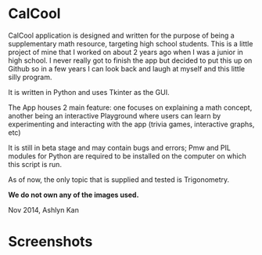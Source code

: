 # CalCool

CalCool application is designed and written for the purpose of being a supplementary math resource, targeting high school students. This is a little project of mine that I worked on about 2 years ago when I was a junior in high school. I never really got to finish the app but decided to put this up on Github so in a few years I can look back and laugh at myself and this little silly program.

It is written in Python and uses Tkinter as the GUI.

The App houses 2 main feature: one focuses on explaining a math concept, another being an interactive Playground where users can learn by experimenting and interacting with the app (trivia games, interactive graphs, etc)

It is still in beta stage and may contain bugs and errors; Pmw and PIL modules for Python are required to be installed on the computer on which this script is run.

As of now, the only topic that is supplied and tested is Trigonometry.

**We do not own any of the images used.**


Nov 2014, Ashlyn Kan


# Screenshots



